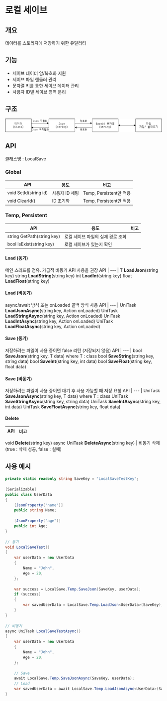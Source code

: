 # 로컬 세이브
## 개요
데이터를 스토리지에 저장하기 위한 유틸리티
## 기능
- 세이브 데이터 암/복호화 지원
- 세이브 파일 핸들러 관리
- 문자열 키를 통한 세이브 데이터 관리
- 사용자 ID별 세이브 영역 분리
## 구조
![](./images/local_save.png)

## API
클래스명 : LocalSave

### Global
API | 용도 | 비고
--- | --- | ---
void SetId(string id) | 사용자 ID 세팅 | Temp, Persistent만 적용
void ClearId() | ID 초기화 | Temp, Persistent만 적용

### Temp, Persistent
API | 용도 | 비고
--- | --- | ---
string GetPath(string key) | 로컬 세이브 파일의 실제 경로 조회 |
bool IsExist(string key) |로컬 세이브가 있는지 확인 |

#### Load (동기)
메인 스레드를 점유. 가급적 비동기 API 사용을 권장
API | 
--- | 
T **LoadJson**<T>(string key)
string **LoadString**(string key)
int **LoadInt**(string key)
float **LoadFloat**(string key)

#### Load (비동기)
async/await 방식 또는 onLoaded 콜백 방식 사용
API |
--- |
UniTask<T> **LoadJsonAsync**<T>(string key, Action<T> onLoaded)
UniTask<string> **LoadStringAsync**(string key, Action<string> onLoaded)
UniTask<int> **LoadIntAsync**(string key, Action<int> onLoaded)
UniTask<float> **LoadFloatAsync**(string key, Action<float> onLoaded)

#### Save (동기)
저장하려는 파일이 사용 중이면 false 리턴 (저장되지 않음)
API |
--- |
bool **SaveJson**<T>(string key, T data) where T : class
bool **SaveString**(string key, string data)
bool **SaveInt**(string key, int data)
bool **SaveFloat**(string key, float data)

#### Save (비동기)
저장하려는 파일이 사용 중이면 대기 후 사용 가능할 때 저장 요청
API |
--- |
UniTask **SaveJsonAsync**<T>(string key, T data) where T : class
UniTask **SaveStringAsync**(string key, string data)
UniTask **SaveIntAsync**(string key, int data)
UniTask **SaveFloatAsync**(string key, float data)
#### Delete
API | 비고
--- | ---
void **Delete**(string key)
async UniTask<bool> **DeleteAsync**(string key) | 비동기 삭제<br>(true : 삭제 성공, false : 실패)

## 사용 예시
``` csharp
private static readonly string SaveKey = "LocalSaveTestKey";

[Serializable]
public class UserData
{
    [JsonProperty("name")]
    public string Name;
    
    [JsonProperty("age")]
    public int Age;
}

// 동기
void LocalSaveTest() 
{
    var userData = new UserData
    {
        Name = "John",
        Age = 20,
    };
    
    var success = LocalSave.Temp.SaveJson(SaveKey, userData);
    if (success)
    {
        var savedUserData = LocalSave.Temp.LoadJson<UserData>(SaveKey);
    }
}

// 비동기
async UniTask LocalSaveTestAsync() 
{
    var userData = new UserData
    {
        Name = "John",
        Age = 20,
    };

    // Save
    await LocalSave.Temp.SaveJsonAsync(SaveKey, userData);
    // Load
    var savedUserData = await LocalSave.Temp.LoadJsonAsync<UserData>(SaveKey);
}
```